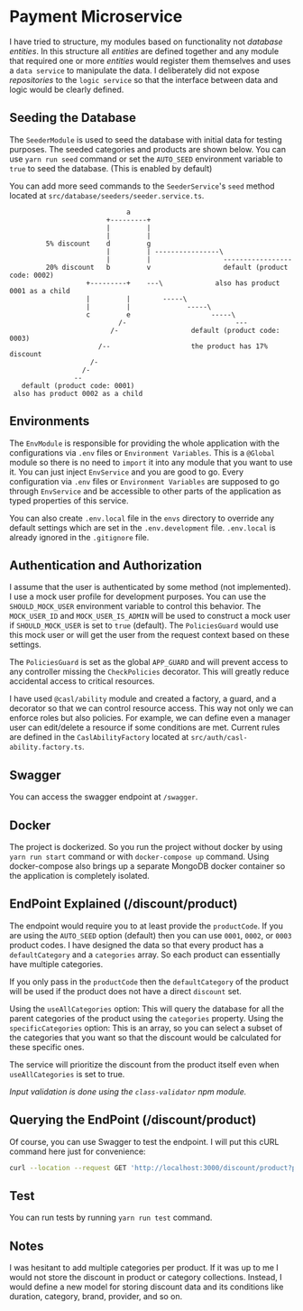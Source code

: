 # Payment Microservice
I have tried to structure, my modules based on functionality not *database entities*. In this structure all *entities* are defined together and any module that required one or more *entities* would register them themselves and uses a `data service` to manipulate the data. I deliberately did not expose *repositories* to the `logic service` so that the interface between data and logic would be clearly defined.

## Seeding the Database
The `SeederModule` is used to seed the database with initial data for testing purposes. The seeded categories and products are shown below. You can use `yarn run seed` command or set the `AUTO_SEED` environment variable to `true` to seed the database. (This is enabled by default)

You can add more seed commands to the `SeederService`'s `seed` method located at `src/database/seeders/seeder.service.ts`.

```
                             a
                        +---------+
                        |         |
                        |         |
         5% discount    d         g
                        |         | ----------------\
                        |         |                  -----------------
         20% discount   b         v                  default (product code: 0002)
                   +---------+    ---\             also has product 0001 as a child
                   |         |        -----\
                   |         |              -----\
                   c         e                    -----\
                           /-                           ---
                         /-                  default (product code: 0003)
                      /--                    the product has 17% discount
                    /-
                  /-
                --
   default (product code: 0001)
 also has product 0002 as a child
```

## Environments
The `EnvModule` is responsible for providing the whole application with the configurations via `.env` files or `Environment Variables`. This is a `@Global` module so there is no need to `import` it into any module that you want to use it. You can just inject `EnvService` and you are good to go. Every configuration via `.env` files or `Environment Variables` are supposed to go through `EnvService` and be accessible to other parts of the application as typed properties of this service.

You can also create `.env.local` file in the `envs` directory to override any default settings which are set in the `.env.development` file. `.env.local` is already ignored in the `.gitignore` file.

## Authentication and Authorization
I assume that the user is authenticated by some method (not implemented). I use a mock user profile for development purposes. You can use the `SHOULD_MOCK_USER` environment variable to control this behavior. The `MOCK_USER_ID` and `MOCK_USER_IS_ADMIN` will be used to construct a mock user if `SHOULD_MOCK_USER` is set to `true` (default). The `PoliciesGuard` would use this mock user or will get the user from the request context based on these settings.

The `PoliciesGuard` is set as the global `APP_GUARD` and will prevent access to any controller missing the `CheckPolicies` decorator. This will greatly reduce accidental access to critical resources.

I have used `@casl/ability` module and created a factory, a guard, and a decorator so that we can control resource access. This way not only we can enforce roles but also policies. For example, we can define even a manager user can edit/delete a resource if some conditions are met. Current rules are defined in the `CaslAbilityFactory` located at `src/auth/casl-ability.factory.ts`.

## Swagger
You can access the swagger endpoint at `/swagger`.

## Docker
The project is dockerized. So you run the project without docker by using `yarn run start` command or with `docker-compose up` command. Using docker-compose also brings up a separate MongoDB docker container so the application is completely isolated.

## EndPoint Explained (/discount/product)
The endpoint would require you to at least provide the `productCode`. If you are using the `AUTO_SEED` option (default) then you can use `0001`, `0002`, or `0003` product codes.
I have designed the data so that every product has a `defaultCategory` and a `categories` array. So each product can essentially have multiple categories.

If you only pass in the `productCode` then the `defaultCategory` of the product will be used if the product does not have a direct `discount` set.

Using the `useAllCategories` option: This will query the database for all the parent categories of the product using the `categories` property.
Using the `specificCategories` option: This is an array, so you can select a subset of the categories that you want so that the discount would be calculated for these specific ones.

The service will prioritize the discount from the product itself even when `useAllCategories` is set to true.

*Input validation is done using the `class-validator` npm module.*

## Querying the EndPoint (/discount/product)
Of course, you can use Swagger to test the endpoint. I will put this cURL command here just for convenience:

```sh
curl --location --request GET 'http://localhost:3000/discount/product?productCode=0002&specificCategories=e&specificCategories=v'
```

## Test
You can run tests by running `yarn run test` command.

## Notes
I was hesitant to add multiple categories per product. If it was up to me I would not store the discount in product or category collections. Instead, I would define a new model for storing discount data and its conditions like duration, category, brand, provider, and so on.

